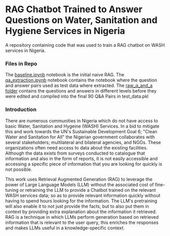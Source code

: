 # RAG Chatbot Trained to Answer Questions on Water, Sanitation and Hygiene Services in Nigeria
A repository containing code that was used to train a RAG chatbot on WASH services in Nigeria.

### Files in Repo
The [baseline.ipynb](https://github.com/ruqayyahnabage/wash_services_rag_chatbot/blob/main/baseline.ipynb) notebook is the initial naive RAG.
The [qa_extraction.ipynb](https://github.com/ruqayyahnabage/wash_services_rag_chatbot/blob/main/qa_extraction.ipynb) notebook contains the notebook where the question and answer pairs used as test data where extracted.
The [raw_q_and_a folder](https://github.com/ruqayyahnabage/wash_services_rag_chatbot/tree/main/raw_q_and_a) contains the questions and answers in different levels before they were edited and compiled into the final 90 Q&A Pairs in test_data.pkl

### Introduction

There are numerous communities in Nigeria which do not have access to basic Water, Sanitation and Hygeine (WASH) Services. In a bid to mitigate this and work towards the UN's Sustainable Development Goal 6; "Clean Water and Sanitation for All" the Nigerian government collaborates with several stakeholders; multilateral and bilateral agencies, and NGOs. These organizations often need access to data about the existing facilities. Although the data exists from surveys conducted to catalogue that information and also in the form of reports, it is not easily accessible and accessing a specific piece of information that you are looking for quickly is not possible. 

This work uses Retrieval Augmented Generation (RAG) to leverage the power of Large Language Models (LLM) without the associated cost of fine-tuning or retraining the LLM to provide a Chatbot trained on the relevant WASH services data; so as to provide relevant information quickly without having to spend hours looking for the information. The LLM's pretraining will also enable it to not just provide the facts, but to also put them in context by providing extra explanation about the information it retrieved. RAG is a technique in which LLMs perform generation based on retrieved information that is relevant to the user query, this enriches the responses and makes LLMs useful in a knowledge-specific context. 
